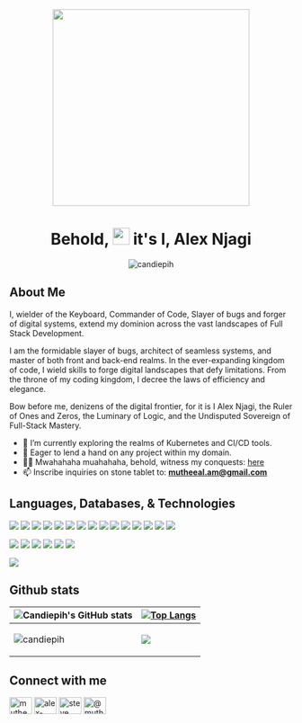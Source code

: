 <div align="center"><img src="https://media.giphy.com/media/XIqCQx02E1U9W/giphy.gif" height="350px"></div>
<h1 align="center">Behold, <img src="https://raw.githubusercontent.com/MartinHeinz/MartinHeinz/master/wave.gif" height="30px"/> it's I, Alex Njagi</h1>
<p align="center"> <img src="https://komarev.com/ghpvc/?username=candiepih&label=Profile%20views&color=0e75b6&style=flat" alt="candiepih" /> </p>

## About Me

I, wielder of the Keyboard, Commander of Code, Slayer of bugs and forger of digital systems, extend my dominion across the vast landscapes of Full Stack Development.

I am the formidable slayer of bugs, architect of seamless systems, and master of both front and back-end realms.
In the ever-expanding kingdom of code, I wield skills to forge digital landscapes that defy limitations.
From the throne of my coding kingdom, I decree the laws of efficiency and elegance.

Bow before me, denizens of the digital frontier, for it is I Alex Njagi, the Ruler of Ones and Zeros, the Luminary of Logic, and the Undisputed Sovereign of Full-Stack Mastery.

- 🌱 I’m currently exploring the realms of Kubernetes and CI/CD tools.
- 👯 Eager to lend a hand on any project within my domain.
- 👨‍💻 Mwahahaha muahahaha, behold, witness my conquests: [here](https://alexnjagi.com)
- 📫 Inscribe inquiries on stone tablet to: **mutheeal.am@gmail.com**

## Languages, Databases, & Technologies

![](https://img.shields.io/badge/Code-C-informational?style=flat&logo=c&logoColor=white&color=2bbc8a)
![](https://img.shields.io/badge/Code-CSharp-informational?style=flat&logo=csharp&logoColor=white&color=2bbc8a)
![](https://img.shields.io/badge/Code-Javascript-informational?style=flat&logo=javascript&logoColor=white&color=2bbc8a)
![](https://img.shields.io/badge/Code-Typescript-informational?style=flat&logo=typescript&logoColor=white&color=2bbc8a)
![](https://img.shields.io/badge/Code-PhP-informational?style=flat&logo=php&logoColor=white&color=2bbc8a)
![](https://img.shields.io/badge/Code-Python-informational?style=flat&logo=python&logoColor=white&color=2bbc8a)
![](https://img.shields.io/badge/Code-CSS3-informational?style=flat&logo=css3&logoColor=white&color=2bbc8a)
![](https://img.shields.io/badge/Code-Sass-informational?style=flat&logo=sass&logoColor=white&color=2bbc8a)
![](https://img.shields.io/badge/Code-HTML5-informational?style=flat&logo=html5&logoColor=white&color=2bbc8a)
![](https://img.shields.io/badge/Code-NodeJs-informational?style=flat&logo=nodedotjs&logoColor=white&color=2bbc8a)
![](https://img.shields.io/badge/DevOps-Bash-informational?style=flat&logo=gnubash&logoColor=white&color=2bbc8a)
![](https://img.shields.io/badge/Framework-NextJs-informational?style=flat&logo=nextdotjs&logoColor=white&color=2bbc8a)
![](https://img.shields.io/badge/Framework-Flask-informational?style=flat&logo=flask&logoColor=white&color=2bbc8a)
![](https://img.shields.io/badge/Framework-Django-informational?style=flat&logo=django&logoColor=white&color=2bbc8a)
![](https://img.shields.io/badge/Library-React-informational?style=flat&logo=react&logoColor=white&color=2bbc8a)



![](https://img.shields.io/badge/DB-MySQL-informational?style=flat&logo=mysql&logoColor=white&color=2bbc8a)
![](https://img.shields.io/badge/DB-MongoDb-informational?style=flat&logo=mongodb&logoColor=white&color=2bbc8a)
![](https://img.shields.io/badge/DB-Redis-informational?style=flat&logo=redis&logoColor=white&color=2bbc8a)
![](https://img.shields.io/badge/OS-Linux-informational?style=flat&logo=linux&logoColor=white&color=2bbc8a)
![](https://img.shields.io/badge/VCS-Git-informational?style=flat&logo=git&logoColor=white&color=2bbc8a)
![](https://img.shields.io/badge/Design-PhotoShop-informational?style=flat&logo=adobephotoshop&logoColor=white&color=2bbc8a)



![](https://img.shields.io/badge/GameEngine-Unity-informational?style=flat&logo=unity&logoColor=white&color=2bbc8a)

## Github stats

| ![Candiepih's GitHub stats](https://github-readme-stats.vercel.app/api?username=candiepih&count_private=true&show_icons=true&theme=outrun) |  [![Top Langs](https://github-readme-stats.vercel.app/api/top-langs/?username=candiepih&langs_count=8&count_private=true&theme=outrun&layout=compact)](https://github.com/anuraghazra/github-readme-stats) |
|---------------------------------------------------------------------------- | ----------------------------------------------------------------------------------|
| <p><img align="center" src="https://github-readme-streak-stats.herokuapp.com/?user=candiepih&theme=outrun" alt="candiepih" /></p> | <img src="https://media.giphy.com/media/Vuw9m5wXviFIQ/giphy.gif" /> |

## Connect with me

<p align="left">
<a href="https://twitter.com/mutheealam" target="blank"><img align="center" src="https://raw.githubusercontent.com/rahuldkjain/github-profile-readme-generator/master/src/images/icons/Social/twitter.svg" alt="mutheealam" height="30" width="40" /></a>
<a href="https://www.linkedin.com/in/alex-njagi" target="blank"><img align="center" src="https://raw.githubusercontent.com/rahuldkjain/github-profile-readme-generator/master/src/images/icons/Social/linked-in-alt.svg" alt="alex-steve-906242116" height="30" width="40" /></a>
<a href="https://www.facebook.com/mutheeal.am" target="blank"><img align="center" src="https://raw.githubusercontent.com/rahuldkjain/github-profile-readme-generator/master/src/images/icons/Social/facebook.svg" alt="steve kadih p" height="30" width="40" /></a>
<a href="https://alexnjagi.medium.com" target="blank"><img align="center" src="https://raw.githubusercontent.com/rahuldkjain/github-profile-readme-generator/master/src/images/icons/Social/medium.svg" alt="@mutheeal.am" height="30" width="40" /></a>
</p>

<!---
candiepih/candiepih is a ✨ special ✨ repository because its `README.md` (this file) appears on your GitHub profile.
You can click the Preview link to take a look at your changes.
--->

